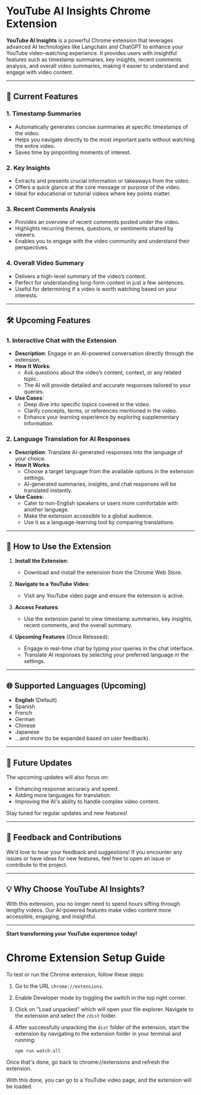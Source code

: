 # YouTube AI Insights Chrome Extension

**YouTube AI Insights** is a powerful Chrome extension that leverages advanced AI technologies like Langchain and ChatGPT to enhance your YouTube video-watching experience. It provides users with insightful features such as timestamp summaries, key insights, recent comments analysis, and overall video summaries, making it easier to understand and engage with video content.

---

## 🚀 **Current Features**

### 1. **Timestamp Summaries**
   - Automatically generates concise summaries at specific timestamps of the video.
   - Helps you navigate directly to the most important parts without watching the entire video.
   - Saves time by pinpointing moments of interest.

### 2. **Key Insights**
   - Extracts and presents crucial information or takeaways from the video.
   - Offers a quick glance at the core message or purpose of the video.
   - Ideal for educational or tutorial videos where key points matter.

### 3. **Recent Comments Analysis**
   - Provides an overview of recent comments posted under the video.
   - Highlights recurring themes, questions, or sentiments shared by viewers.
   - Enables you to engage with the video community and understand their perspectives.

### 4. **Overall Video Summary**
   - Delivers a high-level summary of the video’s content.
   - Perfect for understanding long-form content in just a few sentences.
   - Useful for determining if a video is worth watching based on your interests.

---

## 🛠 **Upcoming Features**

### 1. **Interactive Chat with the Extension**
   - **Description**: Engage in an AI-powered conversation directly through the extension.
   - **How It Works**:
     - Ask questions about the video’s content, context, or any related topic.
     - The AI will provide detailed and accurate responses tailored to your queries.
   - **Use Cases**:
     - Deep dive into specific topics covered in the video.
     - Clarify concepts, terms, or references mentioned in the video.
     - Enhance your learning experience by exploring supplementary information.

### 2. **Language Translation for AI Responses**
   - **Description**: Translate AI-generated responses into the language of your choice.
   - **How It Works**:
     - Choose a target language from the available options in the extension settings.
     - AI-generated summaries, insights, and chat responses will be translated instantly.
   - **Use Cases**:
     - Cater to non-English speakers or users more comfortable with another language.
     - Make the extension accessible to a global audience.
     - Use it as a language-learning tool by comparing translations.

---

## 📖 **How to Use the Extension**

1. **Install the Extension**:
   - Download and install the extension from the Chrome Web Store.

2. **Navigate to a YouTube Video**:
   - Visit any YouTube video page and ensure the extension is active.

3. **Access Features**:
   - Use the extension panel to view timestamp summaries, key insights, recent comments, and the overall summary.

4. **Upcoming Features** (Once Released):
   - Engage in real-time chat by typing your queries in the chat interface.
   - Translate AI responses by selecting your preferred language in the settings.

---

## 🌐 **Supported Languages (Upcoming)**

- **English** (Default)
- Spanish
- French
- German
- Chinese
- Japanese
- ...and more (to be expanded based on user feedback).

---

## 📅 **Future Updates**
The upcoming updates will also focus on:
- Enhancing response accuracy and speed.
- Adding more languages for translation.
- Improving the AI's ability to handle complex video content.

Stay tuned for regular updates and new features!

---

## 📝 **Feedback and Contributions**
We’d love to hear your feedback and suggestions! If you encounter any issues or have ideas for new features, feel free to open an issue or contribute to the project.

---

## 💡 **Why Choose YouTube AI Insights?**
With this extension, you no longer need to spend hours sifting through lengthy videos. Our AI-powered features make video content more accessible, engaging, and insightful.

---

**Start transforming your YouTube experience today!**





# Chrome Extension Setup Guide

To test or run the Chrome extension, follow these steps:

1. Go to the URL `chrome://extensions`.
2. Enable Developer mode by toggling the switch in the top right corner.
3. Click on "Load unpacked" which will open your file explorer. Navigate to the extension and select the `/dist` folder.
4. After successfully unpacking the `dist` folder of the extension, start the extension by navigating to the extension folder in your terminal and running:

   ```bash
   npm run watch:all
   ```

Once that's done, go back to chrome://extensions and refresh the extension.

With this done, you can go to a YouTube video page, and the extension will be loaded.
